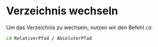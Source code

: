 # Verzeichnis wechseln

Um das Verzeichnis zu wechseln, nutzen wir den Befehl `cd`:

````Bash
cd RelativerPfad / AbsoluterPfad
````

